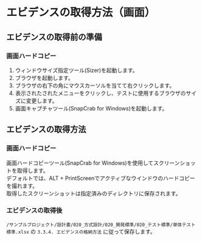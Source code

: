 # エビデンスの取得方法（画面）

## エビデンスの取得前の準備

### 画面ハードコピー

1. ウィンドウサイズ指定ツール(Sizer)を起動します。
1. ブラウザを起動します。
1. ブラウザの右下の角にマウスカーソルを当てて右クリックします。
1. 表示されたされたメニューをクリックし、テストに使用するブラウザのサイズに変更します。
1. 画面キャプチャツール(SnapCrab for Windows)を起動します。

## エビデンスの取得方法

### 画面ハードコピー

画面ハードコピーツール(SnapCrab for Windows)を使用してスクリーンショットを取得します。  
デフォルトでは、ALT + PrintScreenでアクティブなウインドウのハードコピーを撮れます。  
取得したスクリーンショットは指定済みのディレクトリに保存されます。

### エビデンスの取得後

`/サンプルプロジェクト/設計書/020_方式設計/020_開発標準/020_テスト標準/単体テスト標準.xlsx` の `3.3.4. エビデンスの格納方法` に従って保存します。